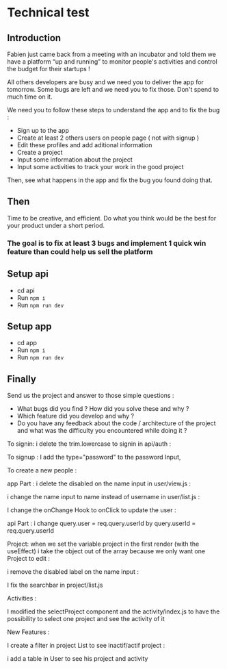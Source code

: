 # Technical test

## Introduction

Fabien just came back from a meeting with an incubator and told them we have a platform “up and running” to monitor people's activities and control the budget for their startups !

All others developers are busy and we need you to deliver the app for tomorrow.
Some bugs are left and we need you to fix those. Don't spend to much time on it.

We need you to follow these steps to understand the app and to fix the bug :

- Sign up to the app
- Create at least 2 others users on people page ( not with signup )
- Edit these profiles and add aditional information
- Create a project
- Input some information about the project
- Input some activities to track your work in the good project

Then, see what happens in the app and fix the bug you found doing that.

## Then

Time to be creative, and efficient. Do what you think would be the best for your product under a short period.

### The goal is to fix at least 3 bugs and implement 1 quick win feature than could help us sell the platform

## Setup api

- cd api
- Run `npm i`
- Run `npm run dev`

## Setup app

- cd app
- Run `npm i`
- Run `npm run dev`

## Finally

Send us the project and answer to those simple questions :

- What bugs did you find ? How did you solve these and why ?
- Which feature did you develop and why ?
- Do you have any feedback about the code / architecture of the project and what was the difficulty you encountered while doing it ?

To signin:
i delete the trim.lowercase to signin in api/auth :

To signup :
I add the type="password" to the password Input,


To create a new people :

app Part :
i delete the disabled on the name input in user/view.js :

<!-- <input
    className="projectsInput text-[14px] font-normal text-[#212325] bg-[#F9FBFD] rounded-[10px]"
    name="name"
    value={values.name}
    onChange={handleChange}
/> -->

i change the name input to name instead of username in user/list.js :

 <!-- <input className="projectsInput text-[14px] font-normal text-[#212325] rounded-[10px]" name="name" value={values.username} onChange={handleChange} /> -->

I change the onChange Hook to onClick to update the user :

<!-- <LoadingButton className="bg-[#0560FD] text-[16px] font-medium text-[#FFFFFF] py-[12px] px-[22px] rounded-[10px]" loading={isSubmitting} onClick={handleSubmit}>
Update
</LoadingButton> -->

api Part :
i change query.user = req.query.userId by query.userId = req.query.userId

<!-- router.get("/", passport.authenticate("user", { session: false }), async (req, res) => {
  try {
    const query = {};
    console.log(req.query);
    if (req.query.userId) query.userId = req.query.userId; -->

Project:
when we set the variable project in the first render (with the useEffect) i take the object out of the array because we only want one Project to edit :

 <!-- useEffect(() => {
    (async () => {
      const { data: u } = await api.get(`/project/${id}`);
      setProject(u[0]);
    })();
  }, []); -->

i remove the disabled label on the name input :

<!-- <div className="w-full md:w-[260px] mt-2">
    <div className="text-[14px] text-[#212325] font-medium	">Name of project</div>
    <input className="projectsInput text-[14px] font-normal text-[#212325] rounded-[10px]" name="name" value={values.name} onChange={handleChange} />
</div> -->

I fix the searchbar in project/list.js
 <!-- useEffect(() => {
    (async () => {
      const { data: u } = await api.get("/project");
      setProjects(u);
    })();
  }, [projects]);

  useEffect(() => {
    if (!projects) return;
    setProjectsFiltered(
      projects
        .filter((u) => !filter?.status || u.status === filter?.status)
        .filter((u) => !filter?.search || u.name.toLowerCase().includes(filter?.search.toLowerCase())),
      );
      console.log(projectsFiltered);
  }, [projects, filter]); -->


Activities :

I modified the selectProject component and the activity/index.js to have the possibility to select one project and see the activity of it 


New Features :

I create a filter in project List to see inactif/actif project :
 <!-- <FilterStatus filter={filter} setFilter={setFilter} /> -->

i add a table in User to see his project and activity


